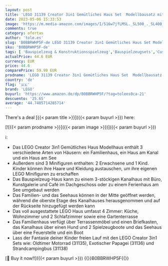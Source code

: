 ```yaml
---
layout: post
title: 'LEGO 31139 Creator 3in1 Gemütliches Haus Set  Modellbausatz mit 3 verschiedenen Häusern Plus Familien-Minifiguren und Zubehör  Geschenk für Kinder  Jungen und Mädchen'
date: 2023-05-06 15:33:53
image: 'https://m.media-amazon.com/images/I/516w7jfLMSL._SL500_._SL400_.jpg'
comments: true
category: ofertas
author: 'tole.es'
slug: 'B0BBRWHP5F-de LEGO 31139 Creator 3in1 Gemütliches Haus Set Modellbausatz...'
sku: 'B0BBRWHP5F-de'
tags: [ 'Bauspielzeug & Konstruktionsspielzeug','Bauspielzeugsets','Custom Stores','LEGO','Lego Creator','Self Service','Spielzeug','lego','🇩🇪', ]
actualPrice: 44.6 EUR
currency: EUR
price: 44.6
comparePrice: 59.99 EUR
prodname: 'LEGO 31139 Creator 3in1 Gemütliches Haus Set  Modellbausatz mit 3 verschiedenen Häusern Plus Familien-Minifiguren und Zubehör  Geschenk für Kinder  Jungen und Mädchen'
country: 'de'
flag: '🇩🇪'
brand: 'LEGO'
buyurl: 'https://www.amazon.de/dp/B0BBRWHP5F/?tag=tolees0ca-21'
descuento: '25.65'
average: '44.7485714285714'
---
```


There's a deal [{{< param title >}}]({{< param buyurl >}})  here:

[![{{< param prodname >}}]({{< param image >}})]({{< param buyurl >}})

ℹ️:

- Das LEGO Creator 3in1 Gemütliches Haus Modellhaus enthält 3 verschiedene Arten von Häusern: ein Familienhaus, ein Haus am Kanal und ein Haus am See
- Außerdem sind 3 Minifiguren enthalten: 2 Erwachsene und 1 Kind. Kinder können ihre Haare und Kleidung austauschen, um ihre eigenen LEGO Minifiguren zu erschaffen
- Das Bauspielzeug-Haus kann zu einem 3-stöckigen Kanalhaus mit Büro, Kunstgalerie und Café im Dachgeschoss oder zu einem Ferienhaus am See umgebaut werden
- Das Familien- und das Seehaus können in der Mitte geöffnet werden, während die oberste Etage des Kanalhauses herausgenommen und auf der Rückseite hinzugefügt werden kann
- Das voll ausgestattete LEGO Haus umfasst 4 Zimmer: Küche, Wohnzimmer und 2 Schlafzimmer sowie eine Gartenterrasse
- Das Familienhaus verfügt über Terrassenmöbel und einen Briefkasten, das Kanalhaus über einen Hund und 2 Spielzeugboote und das Seehaus über eine Feuerstelle und ein Boot
- Lass der Fantasie deiner Kinder freien Lauf mit den LEGO Creator 3in1 Sets wie: Oldtimer Motorrad (31135), Exotischer Papagei (31136) und Strandcampingbus (31138)

[🛒 Buy it now!!]({{< param buyurl >}})
{{<world>}}B0BBRWHP5F{{</world>}}
